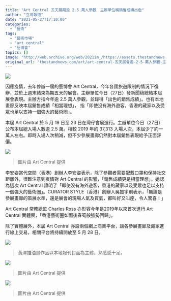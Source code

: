```yaml
---
title: "Art Central 五天展期逾 2.5 萬人參觀　主辦單位稱銷售成績出色"
author: "立場報道"
date: "2021-05-27T17:10:00"
categories:
  - "藝術"
tags:
  - "藝術市場"
  - "art central"
  - "藝博會"
topics: []
image: "http://web.archive.org/web/2021im_/https://assets.thestandnews.com/media/photos/14-1220copy_YitJg.png"
original_url: "thestandnews.com/art/art-central-五天展會逾-2-5-萬人參觀-主辦單位-銷售成績出色"
---
```

![](http://web.archive.org/web/2021im_/https://assets.thestandnews.com/media/photos/14-1220copy_YitJg.png)

因應疫情，去年停辦一屆的藝博會 Art Central，今年各國旅遊限制的情況下復辦，並於上週末結束為期五天的展會。主辦單位今日（27日）發新聞稿總結本屆展會表現。主辦方指今年逾 2.5 萬人參觀，並錄得「出色的銷售成績」。也有本地畫廊反映本屆銷售成績「相當理想」， 指「即使沒有海外遊客，香港的藏家以及受眾也足以支持一個強大的藝術圈」。

本屆 Art Central 於 5 月 19 日至 23 日在灣仔會展進行。主辦單位今日（27日）公布本屆總入場人數逾 2.5 萬。相較 2019 年的 37,313 入場人次，本屆少了約一萬人左右。即時入場人次稍減，但不少參展畫廊仍然對本屆銷售表現給予正面評價。

![](http://web.archive.org/web/2021im_/https://assets.thestandnews.com/media/photos/ArtCentral2021_018_Mlshn.jpg)
> 圖片由 Art Central 提供

李安姿當代空間（香港）創辦人李安姿表示，除了參觀者需要配戴口罩和保持社交距離外，很難注意到疫情對 Art Central 的影響，「銷售成績更是相當理想」。她認為這次 Art Central 證明了「即使沒有海外遊客，香港的藏家以及受眾也足以支持一個強大的藝術圈」。CURATOR STYLE（香港）創辦人吳振宇則表示，「無論是參展畫廊的策展水準，還是展會的現場人氣及買氣，都叫好又叫座，令人驚喜！」

Art Central 常務總監 Charles Ross 亦形容今年是2019年以來首次進行 Art Central 實體展，「香港藝術圈如雨後春筍般強勢回歸」。

除了實體展外，本屆 Art Central 亦設兩個網上商業平台，讓各參展畫廊及藏家進行線上交易，相關平台將持續開放至 5 月 28 日。

![](http://web.archive.org/web/2021im_/https://assets.thestandnews.com/media/photos/papers_bMeP7.jpeg)
> 黃澤雄油畫作品以本地報刊封面為主體，熟悉感十足。

![](http://web.archive.org/web/2021im_/https://assets.thestandnews.com/media/photos/ArtCentral2021_183_lWT16.jpg)
> 圖片由 Art Central 提供

![](http://web.archive.org/web/2021im_/https://assets.thestandnews.com/media/photos/ArtCentral2021_241_0XGwK.jpg)
> 圖片由 Art Central 提供